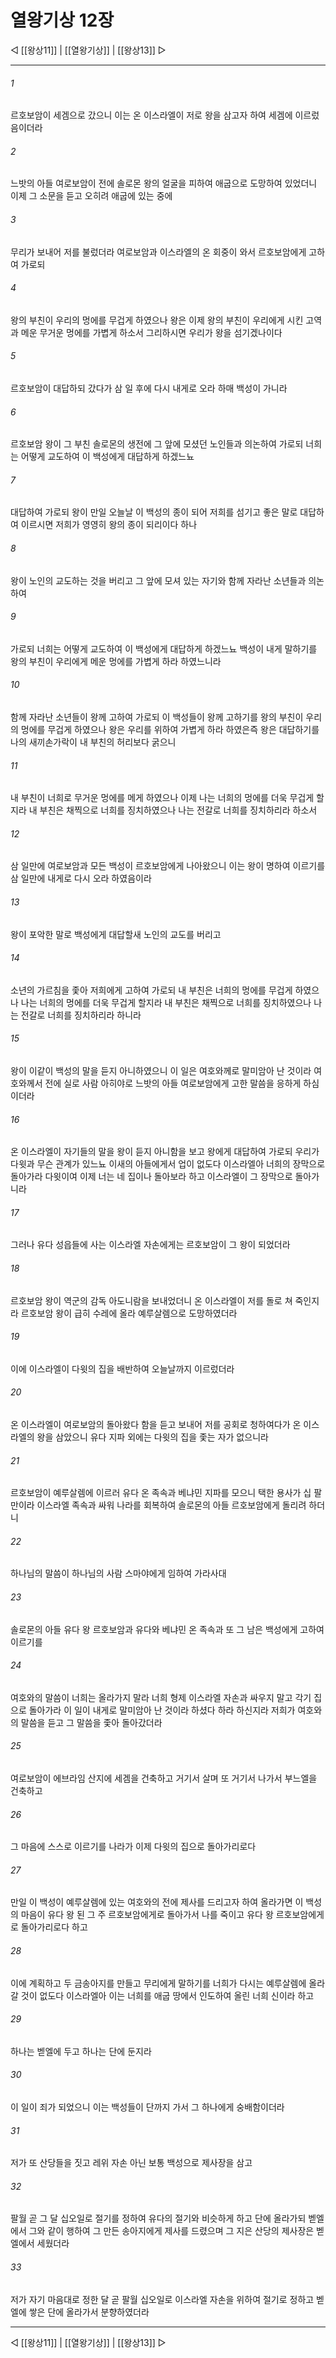# 열왕기상 12장

◁ [[왕상11]] | [[열왕기상]] | [[왕상13]] ▷
***

###### 1
르호보암이 세겜으로 갔으니 이는 온 이스라엘이 저로 왕을 삼고자 하여 세겜에 이르렀음이더라

###### 2
느밧의 아들 여로보암이 전에 솔로몬 왕의 얼굴을 피하여 애굽으로 도망하여 있었더니 이제 그 소문을 듣고 오히려 애굽에 있는 중에

###### 3
무리가 보내어 저를 불렀더라 여로보암과 이스라엘의 온 회중이 와서 르호보암에게 고하여 가로되

###### 4
왕의 부친이 우리의 멍에를 무겁게 하였으나 왕은 이제 왕의 부친이 우리에게 시킨 고역과 메운 무거운 멍에를 가볍게 하소서 그리하시면 우리가 왕을 섬기겠나이다

###### 5
르호보암이 대답하되 갔다가 삼 일 후에 다시 내게로 오라 하매 백성이 가니라

###### 6
르호보암 왕이 그 부친 솔로몬의 생전에 그 앞에 모셨던 노인들과 의논하여 가로되 너희는 어떻게 교도하여 이 백성에게 대답하게 하겠느뇨

###### 7
대답하여 가로되 왕이 만일 오늘날 이 백성의 종이 되어 저희를 섬기고 좋은 말로 대답하여 이르시면 저희가 영영히 왕의 종이 되리이다 하나

###### 8
왕이 노인의 교도하는 것을 버리고 그 앞에 모셔 있는 자기와 함께 자라난 소년들과 의논하여

###### 9
가로되 너희는 어떻게 교도하여 이 백성에게 대답하게 하겠느뇨 백성이 내게 말하기를 왕의 부친이 우리에게 메운 멍에를 가볍게 하라 하였느니라

###### 10
함께 자라난 소년들이 왕께 고하여 가로되 이 백성들이 왕께 고하기를 왕의 부친이 우리의 멍에를 무겁게 하였으나 왕은 우리를 위하여 가볍게 하라 하였은즉 왕은 대답하기를 나의 새끼손가락이 내 부친의 허리보다 굵으니

###### 11
내 부친이 너희로 무거운 멍에를 메게 하였으나 이제 나는 너희의 멍에를 더욱 무겁게 할지라 내 부친은 채찍으로 너희를 징치하였으나 나는 전갈로 너희를 징치하리라 하소서

###### 12
삼 일만에 여로보암과 모든 백성이 르호보암에게 나아왔으니 이는 왕이 명하여 이르기를 삼 일만에 내게로 다시 오라 하였음이라

###### 13
왕이 포악한 말로 백성에게 대답할새 노인의 교도를 버리고

###### 14
소년의 가르침을 좇아 저희에게 고하여 가로되 내 부친은 너희의 멍에를 무겁게 하였으나 나는 너희의 멍에를 더욱 무겁게 할지라 내 부친은 채찍으로 너희를 징치하였으나 나는 전갈로 너희를 징치하리라 하니라

###### 15
왕이 이같이 백성의 말을 듣지 아니하였으니 이 일은 여호와께로 말미암아 난 것이라 여호와께서 전에 실로 사람 아히야로 느밧의 아들 여로보암에게 고한 말씀을 응하게 하심이더라

###### 16
온 이스라엘이 자기들의 말을 왕이 듣지 아니함을 보고 왕에게 대답하여 가로되 우리가 다윗과 무슨 관계가 있느뇨 이새의 아들에게서 업이 없도다 이스라엘아 너희의 장막으로 돌아가라 다윗이여 이제 너는 네 집이나 돌아보라 하고 이스라엘이 그 장막으로 돌아가니라

###### 17
그러나 유다 성읍들에 사는 이스라엘 자손에게는 르호보암이 그 왕이 되었더라

###### 18
르호보암 왕이 역군의 감독 아도니람을 보내었더니 온 이스라엘이 저를 돌로 쳐 죽인지라 르호보암 왕이 급히 수레에 올라 예루살렘으로 도망하였더라

###### 19
이에 이스라엘이 다윗의 집을 배반하여 오늘날까지 이르렀더라

###### 20
온 이스라엘이 여로보암의 돌아왔다 함을 듣고 보내어 저를 공회로 청하여다가 온 이스라엘의 왕을 삼았으니 유다 지파 외에는 다윗의 집을 좇는 자가 없으니라

###### 21
르호보암이 예루살렘에 이르러 유다 온 족속과 베냐민 지파를 모으니 택한 용사가 십 팔만이라 이스라엘 족속과 싸워 나라를 회복하여 솔로몬의 아들 르호보암에게 돌리려 하더니

###### 22
하나님의 말씀이 하나님의 사람 스마야에게 임하여 가라사대

###### 23
솔로몬의 아들 유다 왕 르호보암과 유다와 베냐민 온 족속과 또 그 남은 백성에게 고하여 이르기를

###### 24
여호와의 말씀이 너희는 올라가지 말라 너희 형제 이스라엘 자손과 싸우지 말고 각기 집으로 돌아가라 이 일이 내게로 말미암아 난 것이라 하셨다 하라 하신지라 저희가 여호와의 말씀을 듣고 그 말씀을 좇아 돌아갔더라

###### 25
여로보암이 에브라임 산지에 세겜을 건축하고 거기서 살며 또 거기서 나가서 부느엘을 건축하고

###### 26
그 마음에 스스로 이르기를 나라가 이제 다윗의 집으로 돌아가리로다

###### 27
만일 이 백성이 예루살렘에 있는 여호와의 전에 제사를 드리고자 하여 올라가면 이 백성의 마음이 유다 왕 된 그 주 르호보암에게로 돌아가서 나를 죽이고 유다 왕 르호보암에게로 돌아가리로다 하고

###### 28
이에 계획하고 두 금송아지를 만들고 무리에게 말하기를 너희가 다시는 예루살렘에 올라갈 것이 없도다 이스라엘아 이는 너희를 애굽 땅에서 인도하여 올린 너희 신이라 하고

###### 29
하나는 벧엘에 두고 하나는 단에 둔지라

###### 30
이 일이 죄가 되었으니 이는 백성들이 단까지 가서 그 하나에게 숭배함이더라

###### 31
저가 또 산당들을 짓고 레위 자손 아닌 보통 백성으로 제사장을 삼고

###### 32
팔월 곧 그 달 십오일로 절기를 정하여 유다의 절기와 비슷하게 하고 단에 올라가되 벧엘에서 그와 같이 행하여 그 만든 송아지에게 제사를 드렸으며 그 지은 산당의 제사장은 벧엘에서 세웠더라

###### 33
저가 자기 마음대로 정한 달 곧 팔월 십오일로 이스라엘 자손을 위하여 절기로 정하고 벧엘에 쌓은 단에 올라가서 분향하였더라

***
◁ [[왕상11]] | [[열왕기상]] | [[왕상13]] ▷